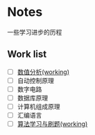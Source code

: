 # Notes
一些学习进步的历程

## Work list
- [ ] [数值分析(working)](./数值分析)
- [ ] 自动控制原理
- [ ] 数字电路
- [ ] 数据库原理
- [ ] 计算机组成原理
- [ ] 汇编语言
- [ ] [算法学习与刷题(working)](./算法)
